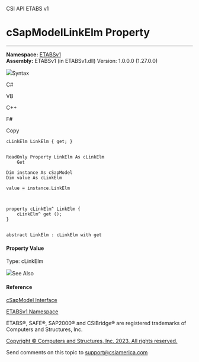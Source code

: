 ﻿

CSI API ETABS v1

# cSapModelLinkElm Property  
  
---  
  
**Namespace:** [ETABSv1](2780f1b8-2033-5289-2298-1cdb2a7508d9.htm)  
**Assembly:** ETABSv1 (in ETABSv1.dll) Version: 1.0.0.0 (1.27.0.0)

![](../icons/SectionExpanded.png)Syntax

C#

VB

C++

F#

Copy

    
    
    cLinkElm LinkElm { get; }
    
    
    ReadOnly Property LinkElm As cLinkElm
    	Get
    
    Dim instance As cSapModel
    Dim value As cLinkElm
    
    value = instance.LinkElm
    
    
    
    property cLinkElm^ LinkElm {
    	cLinkElm^ get ();
    }
    
    
    abstract LinkElm : cLinkElm with get
    

#### Property Value

Type: cLinkElm

![](../icons/SectionExpanded.png)See Also

#### Reference

[cSapModel Interface](fe0b0096-9fef-56a3-9d57-cdef76e0f611.htm)

[ETABSv1 Namespace](2780f1b8-2033-5289-2298-1cdb2a7508d9.htm)

ETABS®, SAFE®, SAP2000® and CSiBridge® are registered trademarks of Computers
and Structures, Inc.  

[Copyright © Computers and Structures, Inc. 2023. All rights
reserved.](http://www.csiamerica.com)

Send comments on this topic to
[support@csiamerica.com](mailto:support%40csiamerica.com?Subject=CSI%20API%20ETABS%20v1)

